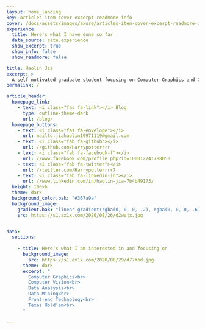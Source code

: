 ```yaml
---
layout: home_landing
key: articles-item-cover-excerpt-readmore-info
cover: /docs/assets/images/axure/articles-item-cover-excerpt-readmore-info.jpg
experience:
  title: Here's what I have done so far
  data_source: site.experience
  show_excerpt: true
  show_info: false
  show_readmore: false

title: Haolin Jia
excerpt: >
  A self motivated graduate student focusing on Computer Graphics and Computer Vision.
permalink: /

article_header:
  homepage_link:
    - text: <i class="fas fa-link"></i> Blog
      type: outline-theme-dark
      url: /blog/
  homepage_buttons:
    - text: <i class="fas fa-envelope"></i>
      url: mailto:jiahaolin19971119@gmail.com
    - text: <i class="fab fa-github"></i>
      url: //github.com/Harrypotterrrr
    - text: <i class="fab fa-facebook-f"></i>
      url: //www.facebook.com/profile.php?id=100012241788050
    - text: <i class="fab fa-twitter"></i>
      url: //twitter.com/Harrypotterrrr7
    - text: <i class="fab fa-linkedin-in"></i>
      url: //www.linkedin.com/in/haolin-jia-7b4b49173/
  height: 100vh
  theme: dark
  background_color.bak: "#367a9a"
  background_image:
    gradient.bak: "linear-gradient(rgba(0, 0, 0, .2), rgba(0, 0, 0, .6))"
    src: https://s1.ax1x.com/2020/08/26/d2wVjx.jpg


data:
  sections:
      
    - title: Here's what I am interested in and focusing on
      background_image:
        src: https://s1.ax1x.com/2020/08/29/d77Xod.jpg
      theme: dark
      excerpt: "
        Computer Graphics<br>
        Computer Vision<br>
        Data Analysis<br>
        Data Mining<br>
        Front-end Technology<br>
        Texas Hold'em<br>
      "

---
```


<div class="article__content" markdown="1">
</div>
